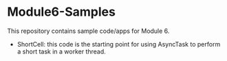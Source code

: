 # Module6-Samples

This repository contains sample code/apps for Module 6.

* ShortCell: this code is the starting point for using AsyncTask to perform a
short task in a worker thread.
